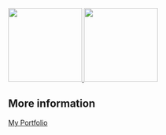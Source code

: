 <a href="https://github.com/daikisuyama">
  <img height="150px" src="https://github-readme-stats.vercel.app/api?username=daikisuyama&count_private=true&show_icons=true" />
</a>
<a href="https://github.com/daikisuyama">
  <img height="150px" src="https://github-readme-stats.vercel.app/api/top-langs/?username=daikisuyama&count_private=true&show_icons=true&layout=compact" />
</a>

## More information

<a href="https://daikisuyama.github.io/" target="_blank" rel="noopener noreferrer">My Portfolio</a>
